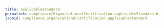```yaml
---
title: applicableStandard
permalink: compliance/OrganizationalCertification.applicableStandard.html
jsonid: compliance_organizationalcertification_applicablestandard
---
```

